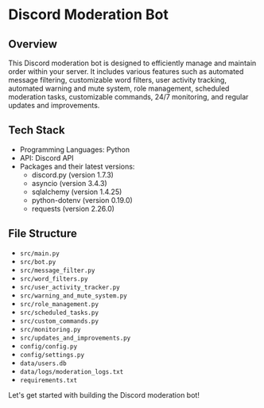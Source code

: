 # Discord Moderation Bot

## Overview
This Discord moderation bot is designed to efficiently manage and maintain order within your server. It includes various features such as automated message filtering, customizable word filters, user activity tracking, automated warning and mute system, role management, scheduled moderation tasks, customizable commands, 24/7 monitoring, and regular updates and improvements.

## Tech Stack
- Programming Languages: Python
- API: Discord API
- Packages and their latest versions:
  - discord.py (version 1.7.3)
  - asyncio (version 3.4.3)
  - sqlalchemy (version 1.4.25)
  - python-dotenv (version 0.19.0)
  - requests (version 2.26.0)

## File Structure
- `src/main.py`
- `src/bot.py`
- `src/message_filter.py`
- `src/word_filters.py`
- `src/user_activity_tracker.py`
- `src/warning_and_mute_system.py`
- `src/role_management.py`
- `src/scheduled_tasks.py`
- `src/custom_commands.py`
- `src/monitoring.py`
- `src/updates_and_improvements.py`
- `config/config.py`
- `config/settings.py`
- `data/users.db`
- `data/logs/moderation_logs.txt`
- `requirements.txt`

Let's get started with building the Discord moderation bot!